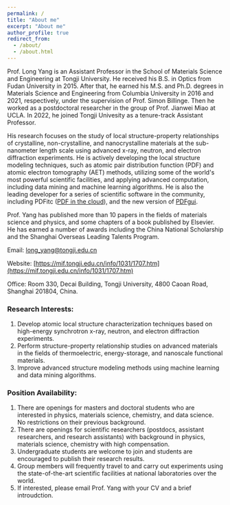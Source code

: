 ```yaml
---
permalink: /
title: "About me"
excerpt: "About me"
author_profile: true
redirect_from: 
  - /about/
  - /about.html
---
```



Prof. Long Yang is an Assistant Professor in the School of Materials Science and Engineering at Tongji University. He received his B.S. in Optics from Fudan University in 2015. After that, he earned his M.S. and Ph.D. degrees in Materials Science and Engineering from Columbia University in 2016 and 2021, respectively, under the supervision of Prof. Simon Billinge. Then he worked as a postdoctoral researcher in the group of Prof. Jianwei Miao at UCLA. In 2022, he joined Tongji Univesity as a tenure-track Assistant Professor.

His research focuses on the study of local structure-property relationships of crystalline, non-crystalline, and nanocrystalline materials at the sub-nanometer length scale using advanced x-ray, neutron, and electron diffraction experiments. He is actively developing the local structure modeling techniques, such as atomic pair distribution function (PDF) and atomic electron tomography (AET) methods, utilizing some of the world's most powerful scientific facilities, and applying advanced computation, including data mining and machine learning algorithms. He is also the leading developer for a series of scientific software in the community, including PDFitc ([PDF in the cloud](https://pdfitc.org)), and the new version of [PDFgui](https://www.diffpy.org/products/pdfgui.html).

Prof. Yang has published more than 10 papers in the fields of materials science and physics, and some chapters of a book published by Elsevier. He has earned a number of awards including the China National Scholarship and the Shanghai Overseas Leading Talents Program.

<!-- He is a fellow of the Chinese Crystallographic Society and-->

Email: long_yang@tongji.edu.cn

Website: [https://mif.tongji.edu.cn/info/1031/1707.htm](https://mif.tongji.edu.cn/info/1031/1707.htm)

Office: Room 330, Decai Building, Tongji University, 4800 Caoan Road, Shanghai 201804, China.

### Research Interests:
1. Develop atomic local structure characterization techniques based on high-energy synchrotron x-ray, neutron, and electron diffraction experiments.
2. Perform structure-property relationship studies on advanced materials in the fields of thermoelectric, energy-storage, and nanoscale functional materials.
3. Improve advanced structure modeling methods using machine learning and data mining algorithms.


### Position Availability:
1. There are openings for masters and doctoral students who are interested in physics, materials science, chemistry, and data science. No restrictions on their previous background.
2. There are openings for scientific researchers (postdocs, assistant researchers, and research assistants) with background in physics, materials science, chemistry with high compensation.
3. Undergraduate students are welcome to join and students are encouraged to publish their research results.
4. Group members will frequently travel to and carry out experiments using the state-of-the-art scientific facilities at national laboratories over the world.
5. If interested, please email Prof. Yang with your CV and a brief introudction.
